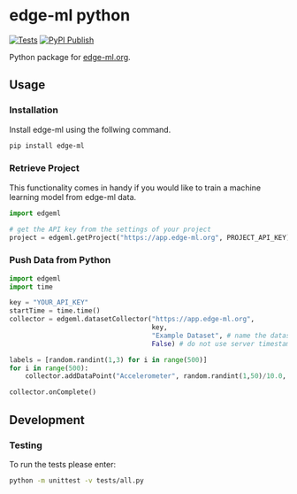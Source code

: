 # edge-ml python
[![Tests](https://github.com/edge-ml/python/actions/workflows/tests.yml/badge.svg)](https://github.com/edge-ml/python/actions/workflows/tests.yml)
[![PyPI Publish](https://github.com/edge-ml/python/actions/workflows/PyPIPublish.yml/badge.svg)](https://github.com/edge-ml/python/actions/workflows/PyPIPublish.yml)

Python package for [edge-ml.org](https://edge-ml.org).

## Usage
### Installation
Install edge-ml using the follwing command.
```bash
pip install edge-ml
```

### Retrieve Project
This functionality comes in handy if you would like to train a machine learning model from edge-ml data.
```python
import edgeml

# get the API key from the settings of your project
project = edgeml.getProject("https://app.edge-ml.org", PROJECT_API_KEY) 
```

### Push Data from Python
```python
import edgeml
import time

key = "YOUR_API_KEY"
startTime = time.time()
collector = edgeml.datasetCollector("https://app.edge-ml.org",
                                    key,
                                    "Example Dataset", # name the dataset you would like to upload
                                    False) # do not use server timestamps

labels = [random.randint(1,3) for i in range(500)]
for i in range(500):
    collector.addDataPoint("Accelerometer", random.randint(1,50)/10.0, startTime + i) # adding samples at random time steps

collector.onComplete()
```

## Development
### Testing
To run the tests please enter:

```bash
python -m unittest -v tests/all.py
```
